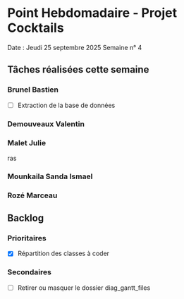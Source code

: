 # Point Hebdomadaire - Projet Cocktails

Date : Jeudi 25 septembre 2025
Semaine n° 4

## Tâches réalisées cette semaine

### Brunel Bastien

- [ ] Extraction de la base de données

### Demouveaux Valentin

### Malet Julie

ras

### Mounkaila Sanda Ismael

### Rozé Marceau




## Backlog

### Prioritaires

- [x] Répartition des classes à coder

### Secondaires

- [ ] Retirer ou masquer le dossier diag_gantt_files
